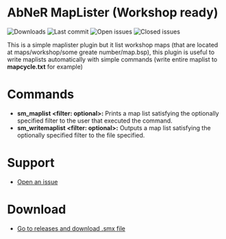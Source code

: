 # AbNeR MapLister (Workshop ready)

![Downloads](https://img.shields.io/github/downloads/abnerfs/maplister/total) ![Last commit](https://img.shields.io/github/last-commit/abnerfs/maplister "Last commit") ![Open issues](https://img.shields.io/github/issues/abnerfs/maplister "Open Issues") ![Closed issues](https://img.shields.io/github/issues-closed/abnerfs/maplister "Closed Issues")

This is a simple maplister plugin but it list workshop maps (that are located at maps/workshop/some greate number/map.bsp),
this plugin is useful to write maplists automatically with simple commands (write entire maplist to **mapcycle.txt** for example)

# Commands
- **sm_maplist <filter: optional>:** Prints a map list satisfying the optionally specified filter to the user that executed the command.
- **sm_writemaplist <Output file> <filter: optional>:** Outputs a map list satisfying the optionally specified filter to the file specified. 

# Support
- [Open an issue](https://github.com/abnerfs/maplister/issues "Support")

# Download
- [Go to releases and download .smx file](https://github.com/abnerfs/maplister/releases "Releases")

